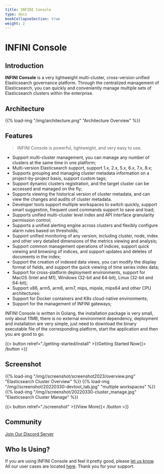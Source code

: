 ```yaml
---
title: INFINI Console
type: docs
bookCollapseSection: true
weight: 2
---
```


# INFINI Console

## Introduction

**INFINI Console** is a very lightweight multi-cluster, cross-version unified Elasticsearch governance platform. Through the centralized management of Elasticsearch, you can quickly and conveniently manage multiple sets of Elasticsearch clusters within the enterprise.

## Architecture

{{% load-img "/img/architecture.png" "Architecture Overview" %}}

## Features

> INFINI Console is powerful, lightweight, and very easy to use.

- Support multi-cluster management, you can manage any number of clusters at the same time in one platform;
- Multi-version Elasticsearch support, support 1.x, 2.x, 5.x, 6.x, 7.x, 8.x;
- Supports grouping and managing cluster metadata information on a project-by-project basis, support custom tags;
- Support dynamic clusters registration, and the target cluster can be accessed and managed on the fly;
- Supports viewing the historical version of cluster metadata, and can view the changes and audits of cluster metadata.
- Developer tools support multiple workspaces to switch quickly, support smart suggestion, frequent used commands support to save and load;
- Supports unified multi-cluster level index and API interface granularity permission control;
- Supports a unified alerting engine across clusters and flexibly configure alarm rules based on thresholds;
- Support unified monitoring of any version, including cluster, node, index and other very detailed dimensions of the metrics viewing and analysis;
- Support common management operations of indices, support quick viewing and browsing of indices, and support updates and deletes of documents in the index;
- Support the creation of indexed data views, you can modify the display format of fields, and support the quick viewing of time series index data;
- Support for cross-platform deployment environments, support for MacOS (Intel and M1), Windows (32-bit and 64-bit), Linux (32-bit and 64-bit);
- Support x86, arm5, arm6, arm7, mips, mipsle, mips64 and other CPU architectures:
- Support for Docker containers and K8s cloud-native environments;
- Support for the management of INFINI gateways;

INFINI Console is written in Golang, the installation package is very small, only about 11MB, there is no external environment dependency, deployment and installation are very simple, just need to download the binary executable file of the corresponding platform, start the application and then you are good to go.

{{< button relref="./getting-started/install" >}}Getting Started Now{{< /button >}}

## Screenshot

{{% load-img "/img//screenshot/screenshot2023/overview.png" "Elasticsearch Cluster Overview" %}}
{{% load-img "/img//screenshot/20220330-devtool_tab.jpg" "multiple workspaces" %}}
{{% load-img "/img//screenshot/20220330-cluster_manage.jpg" "Elasticsearch Cluster Manage" %}}

{{< button relref="./screenshot" >}}View More{{< /button >}}

## Community

[Join Our Discord Server](https://discord.gg/4tKTMkkvVX)

## Who Is Using?

If you are using INFINI Console and feel it pretty good, please [let us know](https://discord.gg/4tKTMkkvVX). All our user cases are located [here](./user-cases/). Thank you for your support.
